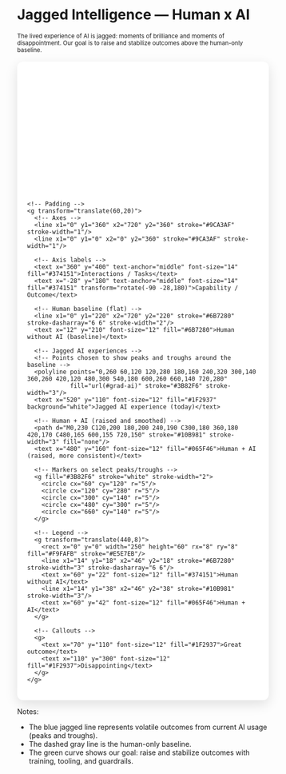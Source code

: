 # Jagged Intelligence — Human x AI

<small>The lived experience of AI is jagged: moments of brilliance and moments of disappointment. Our goal is to raise and stabilize outcomes above the human-only baseline.</small>

<div style="margin-top: 16px; background: white; padding: 20px; border-radius: 12px; box-shadow: 0 8px 24px rgba(0,0,0,0.12);">
  <svg viewBox="0 0 800 420" width="100%" preserveAspectRatio="xMidYMid meet" role="img" aria-label="Infographic showing jagged AI experiences, human baseline, and improved Human+AI trajectory">
    <defs>
      <linearGradient id="grad-ai" x1="0" x2="0" y1="0" y2="1">
        <stop offset="0%" stop-color="#3b82f6" stop-opacity="0.15"/>
        <stop offset="100%" stop-color="#3b82f6" stop-opacity="0"/>
      </linearGradient>
    </defs>

    <!-- Padding -->
    <g transform="translate(60,20)">
      <!-- Axes -->
      <line x1="0" y1="360" x2="720" y2="360" stroke="#9CA3AF" stroke-width="1"/>
      <line x1="0" y1="0" x2="0" y2="360" stroke="#9CA3AF" stroke-width="1"/>

      <!-- Axis labels -->
      <text x="360" y="400" text-anchor="middle" font-size="14" fill="#374151">Interactions / Tasks</text>
      <text x="-28" y="180" text-anchor="middle" font-size="14" fill="#374151" transform="rotate(-90 -28,180)">Capability / Outcome</text>

      <!-- Human baseline (flat) -->
      <line x1="0" y1="220" x2="720" y2="220" stroke="#6B7280" stroke-dasharray="6 6" stroke-width="2"/>
      <text x="12" y="210" font-size="12" fill="#6B7280">Human without AI (baseline)</text>

      <!-- Jagged AI experiences -->
      <!-- Points chosen to show peaks and troughs around the baseline -->
      <polyline points="0,260 60,120 120,280 180,160 240,320 300,140 360,260 420,120 480,300 540,180 600,260 660,140 720,280"
                fill="url(#grad-ai)" stroke="#3B82F6" stroke-width="3"/>
      <text x="520" y="110" font-size="12" fill="#1F2937" background="white">Jagged AI experience (today)</text>

      <!-- Human + AI (raised and smoothed) -->
      <path d="M0,230 C120,200 180,200 240,190 C300,180 360,180 420,170 C480,165 600,155 720,150" stroke="#10B981" stroke-width="3" fill="none"/>
      <text x="480" y="160" font-size="12" fill="#065F46">Human + AI (raised, more consistent)</text>

      <!-- Markers on select peaks/troughs -->
      <g fill="#3B82F6" stroke="white" stroke-width="2">
        <circle cx="60" cy="120" r="5"/>
        <circle cx="120" cy="280" r="5"/>
        <circle cx="300" cy="140" r="5"/>
        <circle cx="480" cy="300" r="5"/>
        <circle cx="660" cy="140" r="5"/>
      </g>

      <!-- Legend -->
      <g transform="translate(440,8)">
        <rect x="0" y="0" width="250" height="60" rx="8" ry="8" fill="#F9FAFB" stroke="#E5E7EB"/>
        <line x1="14" y1="18" x2="46" y2="18" stroke="#6B7280" stroke-width="3" stroke-dasharray="6 6"/>
        <text x="60" y="22" font-size="12" fill="#374151">Human without AI</text>
        <line x1="14" y1="38" x2="46" y2="38" stroke="#10B981" stroke-width="3"/>
        <text x="60" y="42" font-size="12" fill="#065F46">Human + AI</text>
      </g>

      <!-- Callouts -->
      <g>
        <text x="70" y="110" font-size="12" fill="#1F2937">Great outcome</text>
        <text x="110" y="300" font-size="12" fill="#1F2937">Disappointing</text>
      </g>
    </g>
  </svg>
</div>

Notes:
- The blue jagged line represents volatile outcomes from current AI usage (peaks and troughs).
- The dashed gray line is the human-only baseline.
- The green curve shows our goal: raise and stabilize outcomes with training, tooling, and guardrails.

